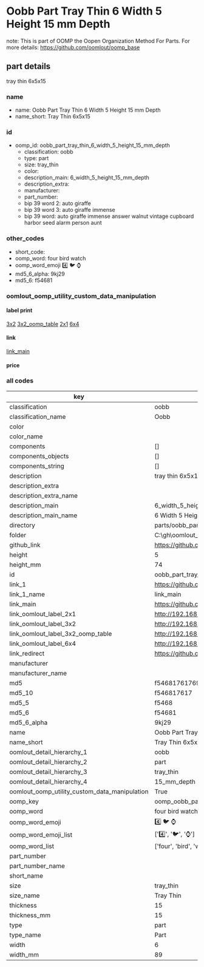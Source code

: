 # Oobb Part Tray Thin 6 Width 5 Height 15 mm Depth  

note: This is part of OOMP the Oopen Organization Method For Parts. For more details: https://github.com/oomlout/oomp_base

##  part details
  



tray thin 6x5x15



### name
* name: Oobb Part Tray Thin 6 Width 5 Height 15 mm Depth
* name_short: Tray Thin 6x5x15 
### id
* oomp_id: oobb_part_tray_thin_6_width_5_height_15_mm_depth
  * classification: oobb
  * type: part
  * size: tray_thin
  * color: 
  * description_main: 6_width_5_height_15_mm_depth
  * description_extra: 
  * manufacturer: 
  * part_number: 
  * bip 39 word 2: auto giraffe
  * bip 39 word 3: auto giraffe immense
  * bip 39 word: auto giraffe immense answer walnut vintage cupboard harbor seed alarm person aunt

### other_codes
* short_code: 
* oomp_word: four bird watch
* oomp_word_emoji :four: :bird: :watch:
* md5_6_alpha: 9kj29
* md5_6: f54681






### oomlout_oomp_utility_custom_data_manipulation
#### label print
[3x2](http://192.168.1.245:1112/?label=oomp%209kj29)
[3x2_oomp_table](http://192.168.1.108:1112/?label=oomp%209kj29)
[2x1](http://192.168.1.242:1112/?label=oomp%209kj29)
[6x4](http://192.168.1.55:1112/?label=oomp%209kj29)    

#### link

[link_main](https://github.com/oomlout/oomlout_oobb_version_4_generated_parts/tree/main/navigation_oomp/oobb/part/tray_thin/6_width_5_height_15_mm_depth/part)                              

#### price







### all codes 
| key | value |  
| --- | --- |  
| classification | oobb |  
| classification_name | Oobb |  
| color |  |  
| color_name |  |  
| components | [] |  
| components_objects | [] |  
| components_string | [] |  
| description | tray thin 6x5x15 |  
| description_extra |  |  
| description_extra_name |  |  
| description_main | 6_width_5_height_15_mm_depth |  
| description_main_name | 6 Width 5 Height 15 mm Depth |  
| directory | parts/oobb_part_tray_thin_6_width_5_height_15_mm_depth |  
| folder | C:\gh\oomlout_oobb_version_4_generated_parts\parts\oobb_part_tray_thin_6_width_5_height_15_mm_depth |  
| github_link | https://github.com/oomlout/oomlout_oomp_part_src/tree/main/parts/oobb_part_tray_thin_6_width_5_height_15_mm_depth |  
| height | 5 |  
| height_mm | 74 |  
| id | oobb_part_tray_thin_6_width_5_height_15_mm_depth |  
| link_1 | https://github.com/oomlout/oomlout_oobb_version_4_generated_parts/tree/main/navigation_oomp/oobb/part/tray_thin/6_width_5_height_15_mm_depth/part |  
| link_1_name | link_main |  
| link_main | https://github.com/oomlout/oomlout_oobb_version_4_generated_parts/tree/main/navigation_oomp/oobb/part/tray_thin/6_width_5_height_15_mm_depth/part |  
| link_oomlout_label_2x1 | http://192.168.1.242:1112/?label=oomp%209kj29 |  
| link_oomlout_label_3x2 | http://192.168.1.245:1112/?label=oomp%209kj29 |  
| link_oomlout_label_3x2_oomp_table | http://192.168.1.108:1112/?label=oomp%209kj29 |  
| link_oomlout_label_6x4 | http://192.168.1.55:1112/?label=oomp%209kj29 |  
| link_redirect | https://github.com/oomlout/oomlout_oobb_version_4_generated_parts/tree/main/parts/oobb_tray_thin_06_05_15 |  
| manufacturer |  |  
| manufacturer_name |  |  
| md5 | f5468176176906bbd0fb609ae318887c |  
| md5_10 | f546817617 |  
| md5_5 | f5468 |  
| md5_6 | f54681 |  
| md5_6_alpha | 9kj29 |  
| name | Oobb Part Tray Thin 6 Width 5 Height 15 mm Depth |  
| name_short | Tray Thin 6x5x15  |  
| oomlout_detail_hierarchy_1 | oobb |  
| oomlout_detail_hierarchy_2 | part |  
| oomlout_detail_hierarchy_3 | tray_thin |  
| oomlout_detail_hierarchy_4 | 15_mm_depth |  
| oomlout_oomp_utility_custom_data_manipulation | True |  
| oomp_key | oomp_oobb_part_tray_thin_6_width_5_height_15_mm_depth |  
| oomp_word | four bird watch |  
| oomp_word_emoji | :four: :bird: :watch: |  
| oomp_word_emoji_list | [':four:', ':bird:', ':watch:'] |  
| oomp_word_list | ['four', 'bird', 'watch'] |  
| part_number |  |  
| part_number_name |  |  
| short_name |  |  
| size | tray_thin |  
| size_name | Tray Thin |  
| thickness | 15 |  
| thickness_mm | 15 |  
| type | part |  
| type_name | Part |  
| width | 6 |  
| width_mm | 89 |  

